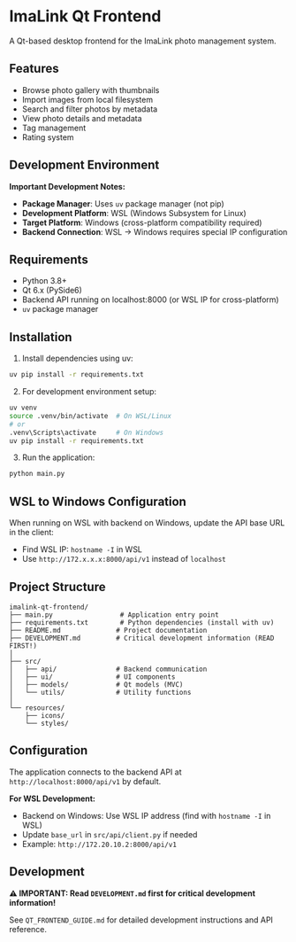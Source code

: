# ImaLink Qt Frontend

A Qt-based desktop frontend for the ImaLink photo management system.

## Features

- Browse photo gallery with thumbnails
- Import images from local filesystem
- Search and filter photos by metadata
- View photo details and metadata
- Tag management
- Rating system

## Development Environment

**Important Development Notes:**
- **Package Manager**: Uses `uv` package manager (not pip)
- **Development Platform**: WSL (Windows Subsystem for Linux)
- **Target Platform**: Windows (cross-platform compatibility required)
- **Backend Connection**: WSL → Windows requires special IP configuration

## Requirements

- Python 3.8+
- Qt 6.x (PySide6)
- Backend API running on localhost:8000 (or WSL IP for cross-platform)
- `uv` package manager

## Installation

1. Install dependencies using uv:
```bash
uv pip install -r requirements.txt
```

2. For development environment setup:
```bash
uv venv
source .venv/bin/activate  # On WSL/Linux
# or
.venv\Scripts\activate     # On Windows
uv pip install -r requirements.txt
```

3. Run the application:
```bash
python main.py
```

## WSL to Windows Configuration

When running on WSL with backend on Windows, update the API base URL in the client:
- Find WSL IP: `hostname -I` in WSL
- Use `http://172.x.x.x:8000/api/v1` instead of `localhost`

## Project Structure

```
imalink-qt-frontend/
├── main.py                 # Application entry point
├── requirements.txt        # Python dependencies (install with uv)
├── README.md              # Project documentation
├── DEVELOPMENT.md         # Critical development information (READ FIRST!)
│
├── src/
│   ├── api/               # Backend communication
│   ├── ui/                # UI components
│   ├── models/            # Qt models (MVC)
│   └── utils/             # Utility functions
│
└── resources/
    ├── icons/
    └── styles/
```

## Configuration

The application connects to the backend API at `http://localhost:8000/api/v1` by default.

**For WSL Development:**
- Backend on Windows: Use WSL IP address (find with `hostname -I` in WSL)
- Update `base_url` in `src/api/client.py` if needed
- Example: `http://172.20.10.2:8000/api/v1`

## Development

**⚠️ IMPORTANT: Read `DEVELOPMENT.md` first for critical development information!**

See `QT_FRONTEND_GUIDE.md` for detailed development instructions and API reference.